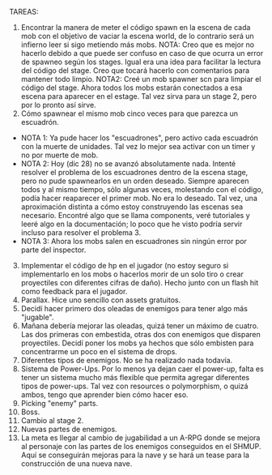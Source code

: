 TAREAS:

1. Encontrar la manera de meter el código spawn en la escena de cada mob con el objetivo de vaciar la escena world, de lo contrario será un infierno leer si sigo metiendo más mobs. NOTA: Creo que es mejor no hacerlo debido a que puede ser confuso en caso de que ocurra un error de spawneo según los stages. Igual era una idea para facilitar la lectura del código del stage. Creo que tocará hacerlo con comentarios para mantener todo limpio. NOTA2: Creé un mob spawner scn para limpiar el código del stage. Ahora todos los mobs estarán conectados a esa escena para aparecer en el estage. Tal vez sirva para un stage 2, pero por lo pronto así sirve.
2. Cómo spawnear el mismo mob cinco veces para que parezca un escuadrón.
   
- NOTA 1: Ya pude hacer los "escuadrones", pero activo cada escuadrón con la muerte de unidades. Tal vez lo mejor sea activar con un timer y no por muerte de mob.
- NOTA 2: Hoy (dic 28) no se avanzó absolutamente nada. Intenté resolver el problema de los escuadrones dentro de la escena stage, pero no pude spawnearlos en un orden deseado. Siempre aparecen todos y al mismo tiempo, sólo algunas veces, molestando con el código, podía hacer reaparecer el primer mob. No era lo deseado. Tal vez, una aproximación distinta a cómo estoy construyendo las escenas sea necesario. Encontré algo que se llama components, veré tutoriales y leeré algo en la documentación; lo poco que he visto podría servir incluso para resolver el problema 3.
- NOTA 3: Ahora los mobs salen en escuadrones sin ningún error por parte del inspector.
  
3. Implementar el código de hp en el jugador (no estoy seguro si implementarlo en los mobs o hacerlos morir de un solo tiro o crear proyectiles con diferentes cifras de daño). Hecho junto con un flash hit como feedback para el jugador.
4. Parallax. Hice uno sencillo con assets gratuitos.
5. Decidí hacer primero dos oleadas de enemigos para tener algo más "jugable".
6. Mañana debería mejorar las oleadas, quizá tener un máximo de cuatro. Las dos primeras con embestida, otras dos con enemigos que disparen proyectiles. Decidí poner los mobs ya hechos que sólo embisten para concentrarme un poco en el sistema de drops.
7. Diferentes tipos de enemigos. No se ha realizado nada todavía.
8. Sistema de Power-Ups. Por lo menos ya dejan caer el power-up, falta es tener un sistema mucho más flexible que permita agregar diferentes tipos de power-ups. Tal vez con resources o polymorphism, o quizá ambos, tengo que aprender bien cómo hacer eso.
9. Picking "enemy" parts.
10. Boss.
11. Cambio al stage 2.
12. Nuevas partes de enemigos.
13. La meta es llegar al cambio de jugabilidad a un A-RPG donde se mejora al personaje con las partes de los enemigos conseguidos en el SHMUP. Aquí se conseguirán mejoras para la nave y se hará un tease para la construcción de una nueva nave.
